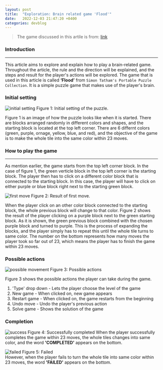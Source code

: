 ```yaml
---
layout: post
title:  "Exploration: Brain related game 'Flood'"
date:   2022-12-03 21:47:20 +0400
categories: devblog
---
```


> The game discussed in this artile is from: [link](https://www.chiark.greenend.org.uk/~sgtatham/puzzles/)

### Introduction

---
This article aims to explore and explain how to play a brain-related game. Throughout the article, the rule and the direction will be explained, and the steps and result for the player's actions will be explored. The game that is used in this article is called **‘Flood’** from `Simon Tatham's Portable Puzzle Collection`. It is a simple puzzle game that makes use of the player's brain.

### Initial setting

![initial setting](https://upload.wikimedia.org/wikipedia/commons/0/0d/Flood_2022-12-03_at_10.19.08_PM.png)
Figure 1: Initial setting of the puzzle.

Figure 1 is an image of how the puzzle looks like when it is started. There are blocks arranged randomly in different colors and shapes, and the starting block is located at the top left corner. There are 6 differnt colors (green, purple, ornage, yellow, blue, and red), and the objective of the game is to make the whole tile into the same color within 23 moves.

### How to play the game

---
As mention earlier, the game starts from the top left corner block. In the case of figure 1, the green verticle block in the top left corner is the starting block. The player then has to click on a different color block that is connected to the starting block. In this case, the player will have to click on either purple or blue block right next to the starting green block.

![first move](https://upload.wikimedia.org/wikipedia/commons/6/67/First_2022-12-04_at_2.37.43_PM.png)
Figure 2: Result of first move.

When the player click on an other color block connected to the starting block, the whole previous block will change to that color. Figure 2 shows the result of the player clicking on a purple block next to the green starting block. As it is shown, the green previous block combined with the chosen purple block and turned to purple. This is the process of expanding the blocks, and the player simply has to repeat this until the whole tile turns to same color. The number on the bottom represents how many moves the player took so far out of 23, which means the player has to finish the game within 23 moves.

### Possible actions

![possible movement](https://upload.wikimedia.org/wikipedia/commons/5/5e/Movement_2022-12-04_at_3.07.56_PM.png)
Figure 3: Possible actions

Figure 3 shows the possible actions the player can take during the game.

1. 'Type' drop down - Lets the player choose the level of the game
2. New game - When clicked on, new game appears
3. Restart game - When clicked on, the game restarts from the beginning
4. Undo move - Undo the player's previous action
5. Solve game - Shows the solution of the game

### Completion

![success](https://upload.wikimedia.org/wikipedia/commons/9/94/Complete_2022-12-04_at_3.31.20_PM.png)
Figure 4: Successfully completed
When the player successfully completes the game within 23 moves, the whole tiles changes into same color, and the word **'COMPLETED'** appears on the bottom.

![failed](https://upload.wikimedia.org/wikipedia/commons/8/8c/Fail_2022-12-04_at_3.27.39_PM.png)
Figure 5: Failed  
However, when the player fails to turn the whole tile into same color within 23 moves, the word **'FAILED'** appears on the bottom.
